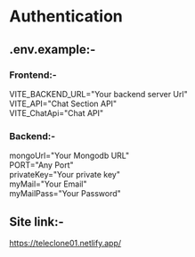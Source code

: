 ﻿# Authentication

## .env.example:-
### Frontend:-
VITE_BACKEND_URL="Your backend server Url"
<br/>
VITE_API="Chat Section API"
<br/>
VITE_ChatApi="Chat API"
<br/>

### Backend:-
mongoUrl="Your Mongodb URL"
<br/>
PORT="Any Port"
<br/>
privateKey="Your private key"
<br/>
myMail="Your Email"
<br/>
myMailPass="Your Password"
<br/>

## Site link:- 
https://teleclone01.netlify.app/
